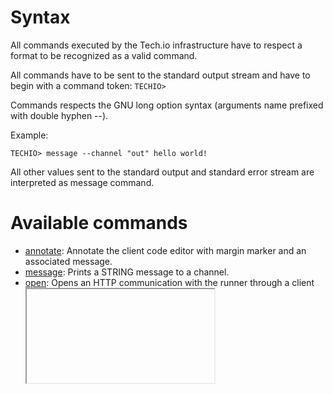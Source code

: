 # Syntax
All commands executed by the Tech.io infrastructure have to respect a format to be recognized as a valid command.

All commands have to be sent to the standard output stream and have to begin with a command token: `TECHIO>`

Commands respects the GNU long option syntax (arguments name prefixed with double hyphen --).

Example:
```
TECHIO> message --channel "out" hello world!
```

All other values sent to the standard output and standard error stream are interpreted as message command.

# Available commands
- [annotate](/commands/command-annotate.md): Annotate the client code editor with margin marker and an associated message.
- [message](/commands/command-message.md): Prints a STRING message to a channel.
- [open](/commands/command-open.md): Opens an HTTP communication with the runner through a client <iframe> (viewer).
- [redirect-streams](/commands/command-redirect-streams.md): Redirects the standard streams (output stream and error stream) to a OUT_CHANNEL.
- [success](/commands/command-success.md): Defines the success/fail status of a run.
- [terminal](/commands/command-terminal.md): Opens a terminal to interact with the runner. 


